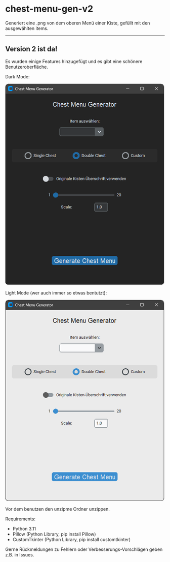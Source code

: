 # chest-menu-gen-v2

Generiert eine .png von dem oberen Menü einer Kiste, gefüllt mit den ausgewählten items.

---
Version 2 ist da!
---
Es wurden einige Features hinzugefügt und es gibt eine schönere Benutzeroberfläche.

Dark Mode:

![alt text](https://github.com/J-r-y/chest-menu-gen-v2/blob/images/gui_overview_dark.png?raw=true)

Light Mode (wer auch immer so etwas bentutzt):

![alt text](https://github.com/J-r-y/chest-menu-gen-v2/blob/images/gui_overview_light.png?raw=true)

Vor dem benutzen den unzipme Ordner unzippen.

Requirements:
- Python 3.11
- Pillow (Python Library, pip install Pillow)
- CustomTkinter (Python Library, pip install customtkinter)

Gerne Rückmeldungen zu Fehlern oder Verbesserungs-Vorschlägen geben z.B. in Issues.
